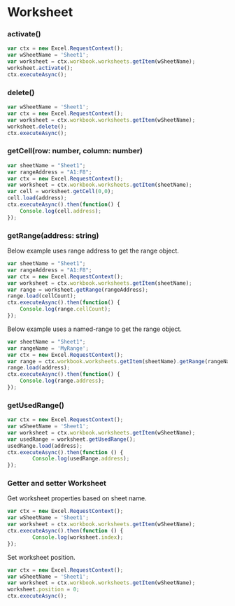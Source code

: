 # Worksheet

### activate()

```js
var ctx = new Excel.RequestContext();
var wSheetName = 'Sheet1';
var worksheet = ctx.workbook.worksheets.getItem(wSheetName);
worksheet.activate();
ctx.executeAsync();
```

### delete()

```js
var wSheetName = 'Sheet1';
var ctx = new Excel.RequestContext();
var worksheet = ctx.workbook.worksheets.getItem(wSheetName);
worksheet.delete();
ctx.executeAsync();
```

### getCell(row: number, column: number)

```js
var sheetName = "Sheet1";
var rangeAddress = "A1:F8";
var ctx = new Excel.RequestContext();
var worksheet = ctx.workbook.worksheets.getItem(sheetName);
var cell = worksheet.getCell(0,0);
cell.load(address);
ctx.executeAsync().then(function() {
	Console.log(cell.address);
});
```

### getRange(address: string)
Below example uses range address to get the range object.

```js
var sheetName = "Sheet1";
var rangeAddress = "A1:F8";
var ctx = new Excel.RequestContext();
var worksheet = ctx.workbook.worksheets.getItem(sheetName);
var range = worksheet.getRange(rangeAddress);
range.load(cellCount);
ctx.executeAsync().then(function() {
	Console.log(range.cellCount);
});
```

Below example uses a named-range to get the range object.

```js
var sheetName = "Sheet1";
var rangeName = 'MyRange';
var ctx = new Excel.RequestContext();
var range = ctx.workbook.worksheets.getItem(sheetName).getRange(rangeName);
range.load(address);
ctx.executeAsync().then(function() {
	Console.log(range.address);
});
```
### getUsedRange()

```js
var ctx = new Excel.RequestContext();
var wSheetName = 'Sheet1';
var worksheet = ctx.workbook.worksheets.getItem(wSheetName);
var usedRange = worksheet.getUsedRange();
usedRange.load(address);
ctx.executeAsync().then(function () {
		Console.log(usedRange.address);
});
```

### Getter and setter Worksheet

Get worksheet properties based on sheet name.
```js
var ctx = new Excel.RequestContext();
var wSheetName = 'Sheet1';
var worksheet = ctx.workbook.worksheets.getItem(wSheetName);
ctx.executeAsync().then(function () {
		Console.log(worksheet.index);
});
```

Set worksheet position. 

```js
var ctx = new Excel.RequestContext();
var wSheetName = 'Sheet1';
var worksheet = ctx.workbook.worksheets.getItem(wSheetName);
worksheet.position = 0;
ctx.executeAsync();
```



